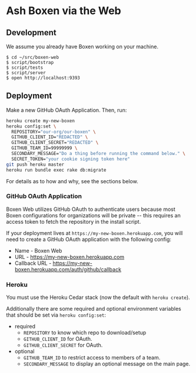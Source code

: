 # Ash Boxen via the Web

## Development

We assume you already have Boxen working on your machine.

    $ cd ~/src/boxen-web
    $ script/bootstrap
    $ script/tests
    $ script/server
    $ open http://localhost:9393

## Deployment

Make a new GitHub OAuth Application. Then, run:

``` sh
heroku create my-new-boxen
heroku config:set \
  REPOSITORY="our-org/our-boxen" \
  GITHUB_CLIENT_ID="REDACTED" \
  GITHUB_CLIENT_SECRET="REDACTED" \
  GITHUB_TEAM_ID=99999999 \
  SECONDARY_MESSAGE="Do a thing before running the command below." \
  SECRET_TOKEN="your cookie signing token here"
git push heroku master
heroku run bundle exec rake db:migrate
```

For details as to how and why, see the sections below.

### GitHub OAuth Application

Boxen Web utilizes GitHub OAuth to authenticate users because most Boxen
configurations for organizations will be private -- this requires an access
token to fetch the repository in the install script.

If your deployment lives at `https://my-new-boxen.herokuapp.com`,
you will need to create a GitHub OAuth application with the following config:

* Name - Boxen Web
* URL  - https://my-new-boxen.herokuapp.com
* Callback URL - https://my-new-boxen.herokuapp.com/auth/github/callback

### Heroku

You must use the Heroku Cedar stack (now the default with `heroku create`).

Additionally there are some required and optional environment variables that
should be set via `heroku config:set`:

* required
  * `REPOSITORY` to know which repo to download/setup
  * `GITHUB_CLIENT_ID` for OAuth.
  * `GITHUB_CLIENT_SECRET` for OAuth.
* optional
  * `GITHUB_TEAM_ID` to restrict access to members of a team.
  * `SECONDARY_MESSAGE` to display an optional message on the main page.

